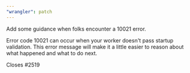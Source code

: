 ```yaml
---
"wrangler": patch
---
```


Add some guidance when folks encounter a 10021 error.

Error code 10021 can occur when your worker doesn't pass startup validation. This error message will make it a little easier to reason about what happened and what to do next.

Closes #2519
